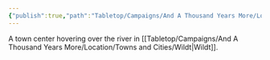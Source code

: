 ```yaml
---
{"publish":true,"path":"Tabletop/Campaigns/And A Thousand Years More/Location/Towns and Cities/Landmarks/Wildt/Wildt's Town Center.md","permalink":"/tabletop/campaigns/and-a-thousand-years-more/location/towns-and-cities/landmarks/wildt/wildt-s-town-center/","title":"Wildt's Town Center"}
---
```



A town center hovering over the river in [[Tabletop/Campaigns/And A Thousand Years More/Location/Towns and Cities/Wildt\|Wildt]].
